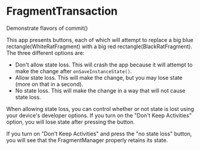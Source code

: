 # FragmentTransaction
Demonstrate flavors of commit()


This app presents buttons, each of which will attempt to replace a big blue rectangle(WhiteRatFragment) with a big red rectangle(BlackRatFragment). The three different options are:

 * Don't allow state loss. This will crash the app because it will attempt to make the change after `onSaveInstanceState()`.
 * Allow state loss. This will make the change, but you may lose state (more on that in a second).
 * No state loss. This will make the change in a way that will not cause state loss.

When allowing state loss, you can control whether or not state is lost using your device's developer options. If you turn on the "Don't Keep Activities" option, you will lose state after pressing the button.

If you turn on "Don't Keep Activities" and press the "no state loss" button, you will see that the FragmentManager properly retains its state.
